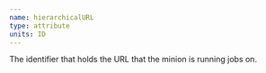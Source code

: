```yaml
---
name: hierarchicalURL
type: attribute
units: ID
---
```


The identifier that holds the URL that the minion is running jobs on.